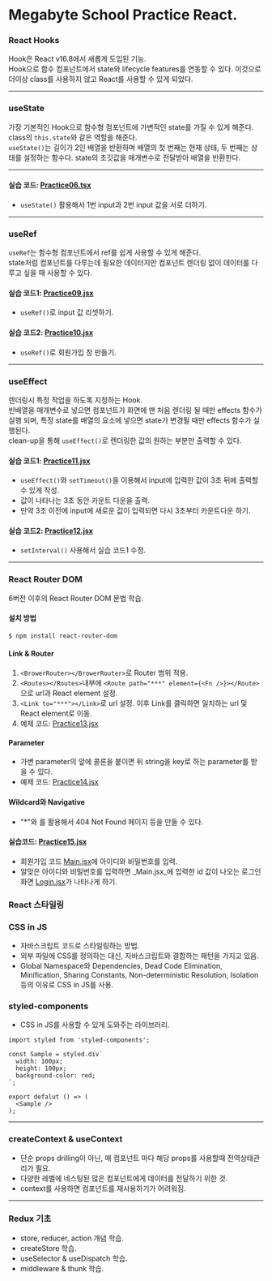 # Megabyte School Practice React.
### React Hooks
Hook은 React v16.8에서 새롭게 도입된 기능. <br />
Hook으로 함수 컴포넌트에서 state와 lifecycle features를 연동할 수 있다. 이것으로 더이상 class를 사용하지 않고 React를 사용할 수 있게 되었다.

---

### useState
가장 기본적인 Hook으로 함수형 컴포넌트에 가변적인 state를 가질 수 있게 해준다. class의 `this.state`와 같은 역할을 해준다.<br />
`useState()`는 길이가 2인 배열을 반환하며 배열의 첫 번째는 현재 상태, 두 번째는 상태를 설정하는 함수다. state의 초깃값을 매개변수로 전달받아 배열을 반환한다.

---

#### 실습 코드: [Practice06.tsx](./src/practice/220518/Practice06.tsx)
  - `useState()` 활용해서 1번 input과 2번 input 값을 서로 더하기.

---

### useRef
`useRef`는 함수형 컴포넌트에서 ref를 쉽게 사용할 수 있게 해준다.<br />
state처럼 컴포넌트를 다루는데 필요한 데이터지만 컴포넌트 렌더링 없이 데이터를 다루고 싶을 때 사용할 수 있다.

#### 실습 코드1: [Practice09.jsx](./src/practice/220520/Practice09.jsx)
  - `useRef()`로 input 값 리셋하기.
#### 실습 코드2: [Practice10.jsx](./src/practice/220520/Practice10.jsx)
  - `useRef()`로 회원가입 창 만들기.

---

### useEffect
렌더링시 특정 작업을 하도록 지정하는 Hook.<br />
빈배열을 매개변수로 넣으면 컴포넌트가 화면에 맨 처음 렌더링 될 때만 effects 함수가 실행 되며, 특정 state를 배열의 요소에 넣으면 state가 변경될 때만 effects 함수가 실행된다.<br />
clean-up을 통해 `useEffect()`로 렌더링한 값의 원하는 부분만 출력할 수 있다.

#### 실습 코드1: [Practice11.jsx](./src/practice/220523/Practice11.jsx)
  - `useEffect()`와 `setTimeout()`을 이용해서 input에 입력한 값이 3초 뒤에 출력할 수 있게 작성.
  - 값이 나타나는 3초 동안 카운트 다운을 출력.
  - 만약 3초 이전에 input에 새로운 값이 입력되면 다시 3초부터 카운트다운 하기.

#### 실습 코드2: [Practice12.jsx](./src/practice/220523/Practice12.jsx)
  - `setInterval()` 사용해서 실습 코드1 수정.

---

### React Router DOM
6버전 이후의 React Router DOM 문법 학습.
#### 설치 방법
`$ npm install react-router-dom`
#### Link & Router
  1. `<BrowerRouter></BrowerRouter>`로 Router 범위 적용.
  2. `<Routes></Routes>`내부에 `<Route path="***" element={<Fn />}></Route>`으로 url과 React element 설정.
  3. `<Link to="***"></Link>`로 url 설정. 이후 Link를 클릭하면 일치하는 url 및 React element로 이동.
  4. 예제 코드: [Practice13.jsx](./src/practice/220525/Practice13.jsx)
#### Parameter
  - 가변 parameter의 앞에 콜론을 붙이면 뒤 string을 key로 하는 parameter를 받을 수 있다.
  - 예제 코드: [Practice14.jsx](./src/practice/220525/Practice14.jsx)

#### Wildcard와 Navigative
  - "*"와 <Navigate to="?" />를 활용해서 404 Not Found 페이지 등을 만들 수 있다.

#### 실습코드: [Practice15.jsx](./src/practice/220525/Practice15.jsx)
  - 회원가입 코드 [Main.jsx](./src/practice/220525/Main.jsx)에 아이디와 비밀번호를 입력.
  - 알맞은 아이디와 비밀번호를 입력하면 _Main.jsx_에 입력한 id 값이 나오는 로그인 화면 [Login.jsx](./src/practice/220525/Login.jsx)가 나타나게 하기.

### React 스타일링

### CSS in JS
  - 자바스크립트 코드로 스타일링하는 방법.
  - 외부 파일에 CSS를 정의하는 대신, 자바스크립트와 결합하는 패턴을 가지고 있음.
  - Global Namespace와 Dependencies, Dead Code Elimination, Minification, Sharing Constants, Non-deterministic Resolution, Isolation 등의 이유로 CSS in JS를 사용.

### styled-components
  - CSS in JS를 사용할 수 있게 도와주는 라이브러리.

  ```
  import styled from 'styled-components';

  const Sample = styled.div`
    width: 100px;
    height: 100px;
    background-color: red;
  `;

  export defalut () => (
    <Sample />
  );
  ```

---

### createContext & useContext
  - 단순 props drilling이 아닌, 매 컴포넌트 마다 해당 props를 사용할때 전역상태관리가 필요.
  - 다양한 레벨에 네스팅된 많은 컴포넌트에게 데이터를 전달하기 위한 것.
  - context를 사용하면 컴포넌트를 재사용하기가 어려워짐.

---

### Redux 기초
  - store, reducer, action 개념 학습.
  - createStore 학습.
  - useSelector & useDispatch 학습.
  - middleware & thunk 학습.